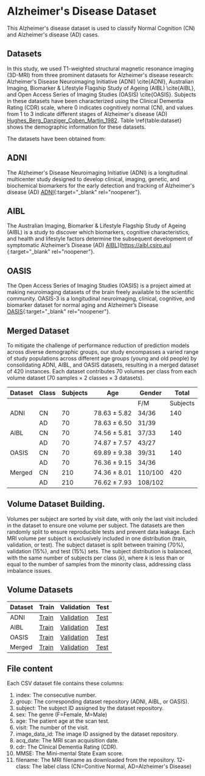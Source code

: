 # Alzheimer's Disease Dataset

This Alzheimer's disease dataset is used to classify Normal Cognition (CN) and Alzheimer's disease (AD) cases. 

## Datasets 
In this study, we used T1-weighted structural magnetic resonance imaging (3D-MRI) from three prominent datasets for Alzheimer's disease research: Alzheimer's Disease Neuroimaging Initiative (ADNI) \cite{ADNI}, Australian Imaging, Biomarker \& Lifestyle Flagship Study of Ageing (AIBL) \cite{AIBL}, and Open Access Series of Imaging Studies (OASIS) \cite{OASIS}. Subjects in these datasets have been characterized using the Clinical Dementia Rating (CDR) scale, where 0 indicates cognitively normal (CN), and values from 1 to 3 indicate different stages of Alzheimer's disease (AD) [Hughes_Berg_Danziger_Coben_Martin_1982](). Table \ref{table:dataset} shows the demographic information for these datasets.

<!--
## Datasets
T1-weighted structural magnetic resonance imaging (3D-MRI) images from three of the most popular datasets for detecting Alzheimer's Disease are used in this study: ADNI \cite{ADNI}, AIBL \cite{AIBL}, and OASIS \cite{OASIS}. In these datasets, subjects are characterized using the Clinical Dementia Rating (CDR) scale, which is a measure that ranges from 0 to 3 and is used to determine the overall severity of dementia. A CDR of zero characterizes CN cases, while a CDR of one or greater represents AD cases. Table \ref{table:dataset} shows the demographic information for these datasets.
-->

The datasets have been obtained from:

## ADNI
The Alzheimer's Disease Neuroimaging Initiative (ADNI) is a longitudinal multicenter study designed to develop clinical, imaging, genetic, and biochemical biomarkers for the early detection and tracking of Alzheimer's disease (AD) [ADNI](http://adni.loni.usc.edu){:target="_blank" rel="noopener"}.

## AIBL
The Australian Imaging, Biomarker \& Lifestyle Flagship Study of Ageing (AIBL) is a study to discover which biomarkers, cognitive characteristics, and health and lifestyle factors determine the subsequent development of symptomatic Alzheimer’s Disease (AD) [AIBL]([)](https://aibl.csiro.au){:target="_blank" rel="noopener"}. 

## OASIS
The Open Access Series of Imaging Studies (OASIS) is a project aimed at making neuroimaging datasets of the brain freely available to the scientific community. OASIS-3 is a longitudinal neuroimaging, clinical, cognitive, and biomarker dataset for normal aging and Alzheimer’s Disease [OASIS](http://www.oasis-brains.org){:target="_blank" rel="noopener"}.

## Merged Dataset
To mitigate the challenge of performance reduction of prediction models across diverse demographic groups, our study encompasses a varied range of study populations across different age groups (young and old people) by consolidating ADNI, AIBL, and OASIS datasets, resulting in a merged dataset of 420 instances. Each dataset contributes 70 volumes per class from each volume dataset (70 samples ${\times}$ 2 classes ${\times}$ 3 datasets).

| Dataset | Class | Subjects | Age | Gender | Total |
| --- | --- | --- | --- | --- | --- |
| | | | | F/M | Subjects |
| ADNI | CN | 70 | ${78.63 \pm 5.82}$ | 34/36 | 140 |
| | AD | 70 | ${78.63 \pm 6.50}$ | 31/39 | |
| AIBL | CN | 70 | ${74.56 \pm 5.81}$ | 37/33 | 140 |
| | AD | 70 | ${74.87 \pm 7.57}$ | 43/27 | |
| OASIS | CN | 70 | ${69.89 \pm 9.38}$ | 39/31 | 140 |
| | AD | 70 | ${76.36 \pm 9.15}$ | 34/36 | |
| Merged | CN | 210 | ${74.36 \pm 8.01}$ | 110/100 | 420 |
| | AD | 210 | ${76.62 \pm 7.93}$ | 108/102 | |

## Volume Dataset Building.
Volumes per subject are sorted by visit date, with only the last visit included in the dataset to ensure one volume per subject. 
The datasets are then randomly split to ensure reproducible tests and prevent data leakage. Each MRI volume per subject is exclusively included in one distribution (train, validation, or test). 
The subject dataset is split between training (70\%), validation (15\%), and test (15\%) sets. 
The subject distribution is balanced, with the same number of subjects per class ($k$), where $k$ is less than or equal to the number of samples from the minority class, addressing class imbalance issues.

## Volume Datasets

| Dataset | Train | Validation | Test |
| --- | --- | --- | --- |
| ADNI | [Train](adni_train_volumes.csv) | [Validation](adni_validation_volumes.csv) | [Test](adni_test_volumes.csv) |
| AIBL | [Train](aibl_train_volumes.csv) | [Validation](aibl_validation_volumes.csv) | [Test](aibl_test_volumes.csv) |
| OASIS | [Train](oasis_train_volumes.csv) | [Validation](oasis_validation_volumes.csv) | [Test](oasis_test_volumes.csv) |
| Merged | [Train](train_volumes.csv) | [Validation](validation_volumes.csv) | [Test](test_volumes.csv) |

## File content
Each CSV dataset file contains these columns: 

1. index: The consecutive number. 
2. group: The corresponding dataset repository (ADNI, AIBL, or OASIS). 
3. subject: The subject ID assigned by the dataset repository.
4. sex: The genre (F=Female, M=Male)
5. age: The patient age at the scan test.   
6. visit: The number of the visit.
7. image_data_id: The image ID assigned by the dataset repository.
8. acq_date: The MRI scan acquisition date. 
9. cdr: The Clinical Dementia Rating (CDR).
10. MMSE: The Mini-mental State Exam score.
11. filename: The MRI filename as downloaded from the repository.
12- class: The label class (CN=Conitive Normal, AD=Alzheimer's Disease)


<!--
- ADNI
  - [Train](adni_train_volumes.csv)
  - [Validation](adni_validation_volumes.csv)
  - [Test](adni_test_volumes.csv)
- AIBL
  - [Train](aibl_train_volumes.csv)
  - [Validation](aibl_validation_volumes.csv)
  - [Test](aibl_test_volumes.csv)
- OASIS
  - [Train](oasis_train_volumes.csv)
  - [Validation](oasis_validation_volumes.csv)
  - [Test](oasis_test_volumes.csv)


## Distribution datasets

- [Train](train_volumes.csv)
- [Validation](validation_volumes.csv)
- [Test](test_volumes.csv)
 
[a relative link](other_file.md)
-->












